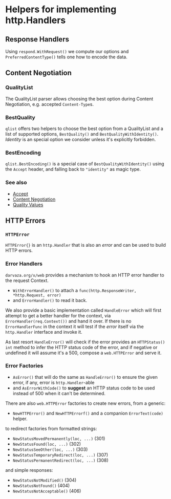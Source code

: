 # Helpers for implementing http.Handlers

## Response Handlers

Using `respond.WithRequest()` we compute our options and `PreferredContentType()`
tells one how to encode the data.

## Content Negotiation

### QualityList

The QualityList parser allows choosing the best option during Content Negotiation, e.g. accepted `Content-Type`s.

### BestQuality

`qlist` offers two helpers to choose the best option from a QualityList and a list of
supported options, `BestQuality()` and `BestQualityWithIdentity()`. _Identity_ is an special
option we consider unless it's explicitly forbidden.

### BestEncoding

`qlist.BestEncoding()` is a special case of `BestQualityWithIdentity()` using the `Accept`
header, and falling back to `"identity"` as magic type.

### See also

* [Accept](https://developer.mozilla.org/en-US/docs/Web/HTTP/Headers/Accept)
* [Content Negotiation](https://developer.mozilla.org/en-US/docs/Web/HTTP/Content_negotiation)
* [Quality Values](https://developer.mozilla.org/en-US/docs/Glossary/Quality_values)

## HTTP Errors

### `HTTPError`

`HTTPError{}` is an `http.Handler` that is also an _error_ and can be used to build HTTP errors.

### Error Handlers

`darvaza.org/x/web` provides a mechanism to hook an HTTP error handler to the request Context.

* `WithErrorHandler()` to attach a `func(http.ResponseWriter, *http.Request, error)`
* and `ErrorHandler()` to read it back.

We also provide a basic implementation called `HandleError` which will first attempt
to get a better handler for the context, via `ErrorHandler(req.Context())` and hand it over.
If there is no `ErrorHandlerFunc` in the context it will test if the _error_
itself via the `http.Handler` interface and invoke it.

As last resort `HandleError()` will check if the error provides an `HTTPStatus() int` method
to infer the HTTP status code of the error, and if negative or undefined it will assume
it's a 500, compose a `web.HTTPError` and serve it.

### Error Factories

* `AsError()` that will do the same as `HandleError()` to ensure the given error, if any,
  error is `http.Handler`-able
* and `AsErrorWithCode()` to **suggest** an HTTP status code to be used instead of 500
  when it can't be determined.

There are also `web.HTTPError` factories to create new errors, from a generic:

* `NewHTTPError()` and `NewHTTPErrorf()` and a companion `ErrorText(code)` helper.

to redirect factories from formatted strings:

* `NewStatusMovedPermanently(loc, ...)` (301)
* `NewStatusFound(loc, ...)` (302)
* `NewStatusSeeOther(loc, ...)` (303)
* `NewStatusTemporaryRedirect(loc, ...)` (307)
* `NewStatusPermanentRedirect(loc, ...)` (308)

and simple responses:

* `NewStatusNotModified()` (304)
* `NewStatusNotFound()` (404)
* `NewStatusNotAcceptable()` (406)
